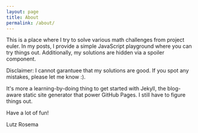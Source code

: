 ```yaml
---
layout: page
title: About
permalink: /about/
---
```


This is a place where I try to solve various math challenges from project euler. 
In my posts, I provide a simple JavaScript playground where you can try things out. Additionally, my solutions are hidden via a spoiler component. 

Disclaimer: I cannot garantuee that my solutions are good. If you spot any mistakes, please let me know :).

It's more a learning-by-doing thing to get started with Jekyll, the blog-aware static site generator that power GitHub Pages. 
I still have to figure things out.

Have a lot of fun!

Lutz Rosema